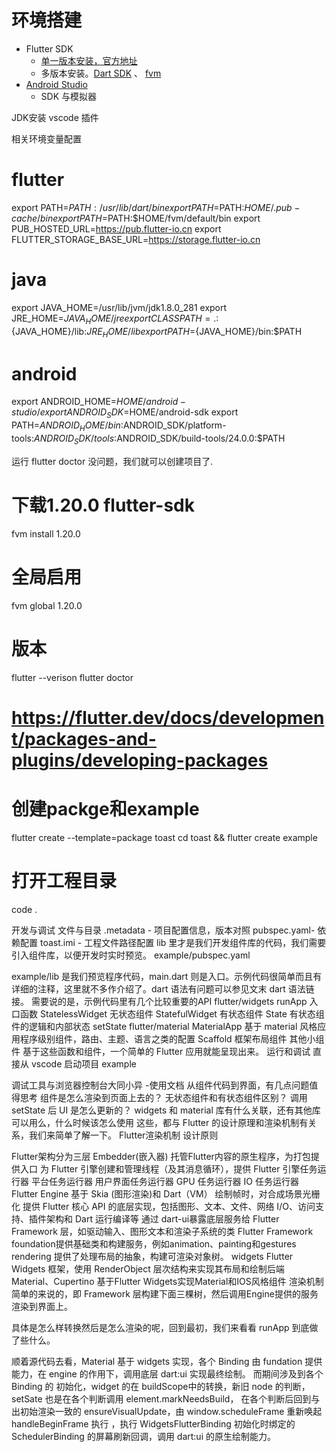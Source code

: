 # 环境搭建
- Flutter SDK
  - [单一版本安装，官方地址](https://flutter.dev/docs/get-started/install)
  - 多版本安装。[Dart SDK](https://dart.dev/get-dart) 、 [fvm](https://fvm.app/docs/getting_started/installation)
- [Android Studio](https://developer.android.com/studio)
  - SDK 与模拟器

JDK安装
vscode 插件

相关环境变量配置
# flutter
export PATH=$PATH:/usr/lib/dart/bin
export PATH=$PATH:$HOME/.pub-cache/bin
export PATH=$PATH:$HOME/fvm/default/bin
export PUB_HOSTED_URL=https://pub.flutter-io.cn
export FLUTTER_STORAGE_BASE_URL=https://storage.flutter-io.cn

# java
export JAVA_HOME=/usr/lib/jvm/jdk1.8.0_281
export JRE_HOME=${JAVA_HOME}/jre  
export CLASSPATH=.:${JAVA_HOME}/lib:${JRE_HOME}/lib  
export PATH=${JAVA_HOME}/bin:$PATH

# android
export ANDROID_HOME=$HOME/android-studio/
export ANDROID_SDK=$HOME/android-sdk
export PATH=$ANDROID_HOME/bin:$ANDROID_SDK/platform-tools:$ANDROID_SDK/tools:$ANDROID_SDK/build-tools/24.0.0:$PATH

运行 flutter doctor 没问题，我们就可以创建项目了.

# 下载1.20.0 flutter-sdk
fvm install 1.20.0
# 全局启用
fvm global 1.20.0
# 版本
flutter --verison
flutter doctor

# https://flutter.dev/docs/development/packages-and-plugins/developing-packages
# 创建packge和example
flutter create --template=package toast
cd toast && flutter create example
# 打开工程目录
code .

开发与调试
文件与目录
.metadata  ​- 项目配置信息，版本对照
pubspec.yaml ​- 依赖配置
toast.imi - ​工程文件路径配置
lib 里才是我们开发组件库的代码，我们需要引入组件库，以便开发时实时预览。
example/pubspec.yaml

example/lib 是我们预览程序代码，main.dart 则是入口。示例代码很简单而且有详细的注释，这里就不多作介绍了。dart 语法有问题可以参见文末 dart 语法链接。
需要说的是，示例代码里有几个比较重要的API
flutter/widgets
 runApp 入口函数
StatelessWidget 无状态组件
StatefulWidget  有状态组件
State 有状态组件的逻辑和内部状态
setState 
flutter/material
​MaterialApp 基于 material 风格应用程序级别组件，路由、主题、语言之类的配置
Scaffold 框架布局组件
其他小组件
基于这些函数和组件，一个简单的 Flutter 应用就能呈现出来。
运行和调试
直接从 vscode 启动项目 example

调试工具与浏览器控制台大同小异 -使用文档
从组件代码到界面，有几点问题值得思考
组件是怎么渲染到页面上去的？
无状态组件和有状态组件区别？
调用 setState 后 UI 是怎么更新的？
widgets 和 material​ 库有什么关联，还有其他库可以用么，什么时候该怎么使用
这些，都与 Flutter 的设计原理和渲染机制有关系，我们来简单了解一下。
Flutter渲染机制
设计原则

Flutter架构分为三层
Embedder(嵌入器)
托管Flutter内容的原生程序，为打包提供入口
为 Flutter 引擎创建和管理线程（及其消息循环），提供 Flutter 引擎任务运行器
平台任务运行器
用户界面任务运行器
GPU 任务运行器
IO 任务运行器
Flutter Engine
基于 Skia (图形渲染)和 Dart（VM）
绘制帧时，对合成场景光栅化
提供 Flutter 核心 API 的底层实现，包括图形、文本、文件、网络 I/O、访问支持、插件架构和 Dart 运行编译等
通过 dart-ui暴露底层服务给 Flutter Framework 层，如驱动输入、图形文本和渲染子系统的类
Flutter Framework
foundation提供基础类和构建服务，例如animation、painting和gestures
rendering 提供了处理布局的抽象，构建可渲染对象树。
widgets Flutter Widgets 框架，使用 RenderObject 层次结构来实现其布局和绘制后端
Material、Cupertino 基于Flutter Widgets实现Material和IOS风格组件
渲染机制
简单的来说的，即 Framework 层构建下面三棵树，然后调用Engine提供的服务渲染到界面上。

具体是怎么样转换然后是怎么渲染的呢，回到最初，我们来看看 runApp 到底做了些什么。

顺着源代码去看，Material 基于 widgets 实现，各个 Binding 由 fundation 提供能力，在 engine 的作用下，调用底层 dart:ui 实现最终绘制。
而期间涉及到各个 Binding 的 初始化，widget 的在 buildScope中的转换，新旧 node 的判断，setSate 也是在各个判断调用 element.markNeedsBuild， 在各个判断后回到与出初始渲染一致的 ensureVisualUpdate，由 window.scheduleFrame 重新唤起 handleBeginFrame 执行 ，执行 WidgetsFlutterBinding 初始化时绑定的 SchedulerBinding 的屏幕刷新回调，调用 dart:ui 的原生绘制能力。